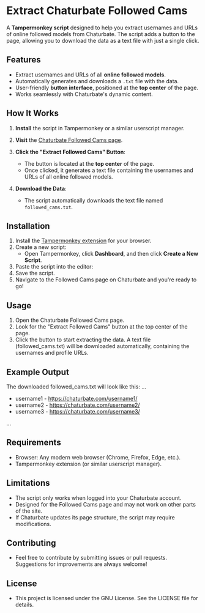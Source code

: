 # Extract Chaturbate Followed Cams

A **Tampermonkey script** designed to help you extract usernames and URLs of online followed models from Chaturbate. The script adds a button to the page, allowing you to download the data as a text file with just a single click.

## Features
- Extract usernames and URLs of all **online followed models**.
- Automatically generates and downloads a `.txt` file with the data.
- User-friendly **button interface**, positioned at the **top center** of the page.
- Works seamlessly with Chaturbate's dynamic content.

## How It Works
1. **Install** the script in Tampermonkey or a similar userscript manager.
2. **Visit** the [Chaturbate Followed Cams page](https://chaturbate.com/followed-cams/).
3. **Click the "Extract Followed Cams" Button**:
   - The button is located at the **top center** of the page.
   - Once clicked, it generates a text file containing the usernames and URLs of all online followed models.

4. **Download the Data**:
   - The script automatically downloads the text file named `followed_cams.txt`.

## Installation
1. Install the [Tampermonkey extension](https://www.tampermonkey.net/) for your browser.
2. Create a new script:
   - Open Tampermonkey, click **Dashboard**, and then click **Create a New Script**.
3. Paste the script into the editor:
4. Save the script.
5. Navigate to the Followed Cams page on Chaturbate and you're ready to go!

## Usage
1. Open the Chaturbate Followed Cams page.
2. Look for the "Extract Followed Cams" button at the top center of the page.
3. Click the button to start extracting the data.
A text file (followed_cams.txt) will be downloaded automatically, containing the usernames and profile URLs.

## Example Output
The downloaded followed_cams.txt will look like this:
...
- username1 - https://chaturbate.com/username1/ 
- username2 - https://chaturbate.com/username2/
- username3 - https://chaturbate.com/username3/

...

## Requirements
- Browser: Any modern web browser (Chrome, Firefox, Edge, etc.).
- Tampermonkey extension (or similar userscript manager).

## Limitations
- The script only works when logged into your Chaturbate account.
- Designed for the Followed Cams page and may not work on other parts of the site.
- If Chaturbate updates its page structure, the script may require modifications.

## Contributing
- Feel free to contribute by submitting issues or pull requests. Suggestions for improvements are always welcome!

## License
- This project is licensed under the GNU License. See the LICENSE file for details.
